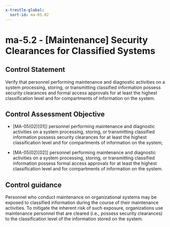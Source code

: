 ```yaml
---
x-trestle-global:
  sort-id: ma-05.02
---
```


# ma-5.2 - \[Maintenance\] Security Clearances for Classified Systems

## Control Statement

Verify that personnel performing maintenance and diagnostic activities on a system processing, storing, or transmitting classified information possess security clearances and formal access approvals for at least the highest classification level and for compartments of information on the system.

## Control Assessment Objective

- \[MA-05(02)[01]\] personnel performing maintenance and diagnostic activities on a system processing, storing, or transmitting classified information possess security clearances for at least the highest classification level and for compartments of information on the system;

- \[MA-05(02)[02]\] personnel performing maintenance and diagnostic activities on a system processing, storing, or transmitting classified information possess formal access approvals for at least the highest classification level and for compartments of information on the system.

## Control guidance

Personnel who conduct maintenance on organizational systems may be exposed to classified information during the course of their maintenance activities. To mitigate the inherent risk of such exposure, organizations use maintenance personnel that are cleared (i.e., possess security clearances) to the classification level of the information stored on the system.
